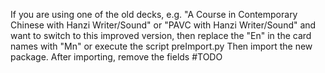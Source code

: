 If you are using one of the old decks, e.g. "A Course in Contemporary Chinese with Hanzi Writer/Sound" or "PAVC with Hanzi Writer/Sound" and want to switch to this improved version, then replace the "En" in the card names with "Mn" or execute the script preImport.py
Then import the new package.
After importing, remove the fields #TODO
